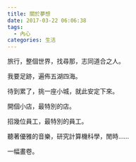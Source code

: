 ```yaml
---
title: 關於夢想
date: 2017-03-22 06:06:38
tags:
  - 內心
categories: 生活
---
```


旅行，整個世界，找尋那，志同道合之人。

我要足跡，遍佈五湖四海。

待到累了，挑一座小城，就此安定下來。

開個小店，最特別的店。

招幾位員工，最特別的員工。

聽著優雅的音樂，研究計算機科學，閒時……

一幅畫卷。
